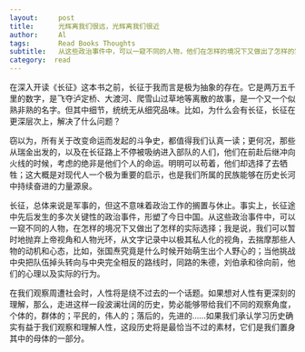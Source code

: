 ```yaml
---
layout:     post
title:      光辉离我们很远，光辉离我们很近
author:     Al
tags: 		Read Books Thoughts
subtitle:  	从这些政治事件中，可以一窥不同的人物，他们在怎样的境况下又做出了怎样的实际选择；我是说，我们可以暂时地抛弃上帝视角和人物光环，从文字记录中以极其私人化的视角，去揣摩那些人物的动机和心态……
category:  read
---
```

<!-- Start Writing Below in Markdown -->


在深入开读《长征》这本书之前，长征于我而言是极为抽象的存在。它是两万五千里的数字，是飞夺泸定桥、大渡河、爬雪山过草地等离散的故事，是一个又一个似熟非熟的名字。但其中细节，统统无从细究品味。比如，为什么会有长征，长征在更深层次上，解决了什么问题？

窃以为，所有关于改变命运而发起的斗争史，都值得我们认真一读；更何况，那些从瑞金出发的，以及在长征路上不停被吸纳进入部队的人们，他们在前赴后继冲向火线的时候，考虑的绝非是他们个人的命运。明明可以苟着，他们却选择了去牺牲；这大概是对现代人一个极为重要的启示，也是我们所属的民族能够在历史长河中持续奋进的力量源泉。

长征，总体来说是军事的，但这不意味着政治工作的搁置与休止。事实上，长征途中先后发生的多次关键性的政治事件，形塑了今日中国。从这些政治事件中，可以一窥不同的人物，在怎样的境况下又做出了怎样的实际选择；我是说，我们可以暂时地抛弃上帝视角和人物光环，从文字记录中以极其私人化的视角，去揣摩那些人物的动机和心态，比如，张国焘究竟是什么时候开始萌生出个人野心的；当他挑战中央把队伍掉头转向与中央完全相反的路线时，同路的朱德，刘伯承和徐向前，他们的心理以及实际的行为。

在我们观察周遭社会时，人性将是绕不过去的一个话题。如果想对人性有更深刻的理解，那么，走进这样一段波澜壮阔的历史，势必能够带给我们不同的观察角度，个体的，群体的；平民的，伟人的；落后的，先进的……如果我们承认学习历史确实有益于我们观察和理解人性，这段历史将是最恰当不过的素材，它们是我们置身其中的母体的一部分。


